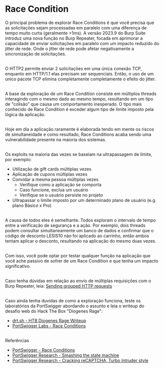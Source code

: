 # Race Condition

O principal problema de explorar Race Conditions é que você precisa que as solicitações sejam processadas em paralelo com uma diferença de tempo muito curta (geralmente >1ms). A versão 2023.9 do Burp Suite introduz uma nova função no Burp Repeater, focada em aprimorar a capacidade de enviar solicitações em paralelo com um impacto reduzido do jitter de rede. Onde o jitter de rede pode afetar negativamente a sincronização de solicitações.

\
O HTTP2 permite enviar 2 solicitações em uma única conexão TCP, enquanto em HTTP/1.1 elas precisam ser sequenciais. Então, o uso de um único pacote TCP elimina completamente completamente o efeito do jitter.

\
A base da exploração de um Race Condition consiste em múltiplos threads interagindo com o mesmo dado ao mesmo tempo, resultando em um tipo de "colisão" que causa um comportamento inesperado. O tipo mais conhecido de Race Condition é exceder algum tipo de limite imposto pela lógica da aplicação.

\
Hoje em dia a aplicação raramente é elaborada tendo em mente os riscos de simultaneidade e como resultado, Race Conditions acaba sendo uma vulnerabilidade presente na maioria dos sistemas.

\
Os exploits na maioria das vezes se baseiam na ultrapassagem de limite, por exemplo:

* Utilização de gift cards múltiplas vezes
* Aplicação de cupons múltiplas vezes
* Convidar a mesma pessoa múltiplas vezes
  * Verifique como a aplicação se comporta
  * Caso funcione, exclua um usuário
  * Verifique se o usuário persiste no projeto
* Ultrapassar o limite imposto por um determinado plano de usuário (e.g. plano Básico x Pro)

\
A causa de todos eles é semelhante. Todos exploram o intervalo de tempo entre a verificação de segurança e a ação. Por exemplo, dois threads podem consultar simultaneamente um banco de dados e confirmar que o código de desconto LESIS10 não foi aplicado ao carrinho, então ambos tentam aplicar o desconto, resultando na aplicação do mesmo duas vezes.

\
Com isso, você pode optar por testar qualquer função na aplicação que você ache passivo de sofrer de um Race Condition e que tenha um impacto significativo.

\
Caso tenha dúvidas em relação ao envio de múltiplas requisições com o Burp Repeater, leia: [Sending grouped HTTP requests](https://portswigger.net/burp/documentation/desktop/tools/repeater/send-group#sending-requests-in-parallel)

\
Caso ainda tenha duvidas de como a exploração funciona, teste os laboratórios da PortSwigger abordando o assunto e leia o writeup do desafio web do Hack The Box "Diogenes Rage":

* [drt.sh - HTB Diogenes Rage Writeup](https://drt.sh/posts/htb-diogenes-rage/)
* [PortSwigger Labs - Race Conditions](https://portswigger.net/web-security/all-labs#race-conditions)

\
Referências

* [PortSwigger - Race Conditions](https://portswigger.net/web-security/race-conditions)
* [PortSwigger Research - Smashing the state machine](https://portswigger.net/research/smashing-the-state-machine)
* [PortSwigger Research - Cracking reCAPTCHA, Turbo Intruder style](https://portswigger.net/research/cracking-recaptcha-turbo-intruder-style)
